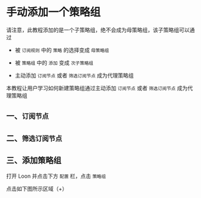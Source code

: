 # 手动添加一个策略组

请注意，此教程添加的是一个子策略组，绝不会成为母策略组，该子策略组可以通过

- 被 `订阅规则` 中的 `策略` 的选择变成 `母策略组`

- 被 `策略组` 中的 `添加` 变成 `次子策略组`

- 主动添加 `订阅节点` 或者 `筛选订阅节点` 成为代理策略组

本教程让用户学习如何新建策略组通过主动添加 `订阅节点` 或者 `筛选订阅节点` 成为代理策略组

## 一、`订阅节点` 

## 二、`筛选订阅节点`

## 三、添加策略组

打开 Loon 并点击下方 `配置` 栏，点击 `策略组`

点击如下图所示区域（+）

